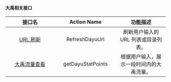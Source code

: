 <style rel="stylesheet"> table th:nth-of-type(1){ width:200px; }</style> <style rel="stylesheet"> table th:nth-of-type(2){ width:200px; }</style> <style rel="stylesheet"> table th:nth-of-type(3){ width:200px; }</style> <style rel="stylesheet"> table th:nth-of-type(4){ width:200px; }</style> <style rel="stylesheet"> table tr:hover { background: #efefef; </style>
#### 大禹相关接口

| 接口名 | Action Name | 功能描述 | 
|:---------:|:---------:|:---------:|
| [URL 刷新](/doc/api/361/Url%e5%88%b7%e6%96%b0) | RefreshDayuUrl | 刷新用户输入的 URL 列表或目录列表。 |
| [大禹流量查看](/doc/api/361/%e5%a4%a7%e7%a6%b9%e6%b5%81%e9%87%8f%e6%9f%a5%e7%9c%8b) | getDayuStatPoints | 根据用户输入，展示一段时间内的大禹流量。 |
